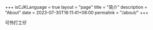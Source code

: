 +++
isCJKLanguage = true
layout = "page"
title = "简介"
description = "About"
date = 2023-07-30T16:11:41+08:00
permalink = "/about/"
+++

可怜打工仔


